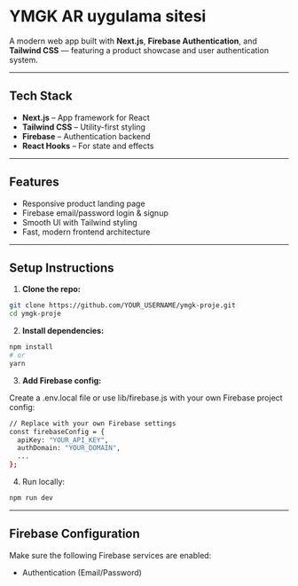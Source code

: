 # YMGK AR uygulama sitesi

A modern web app built with **Next.js**, **Firebase Authentication**, and **Tailwind CSS** — featuring a product showcase and user authentication system.

---

## Tech Stack

- **Next.js** – App framework for React
- **Tailwind CSS** – Utility-first styling
- **Firebase** – Authentication backend
- **React Hooks** – For state and effects

---

## Features

-  Responsive product landing page
-  Firebase email/password login & signup
-  Smooth UI with Tailwind styling
-  Fast, modern frontend architecture

---

## Setup Instructions

1. **Clone the repo:**

```bash
git clone https://github.com/YOUR_USERNAME/ymgk-proje.git
cd ymgk-proje
```

2. **Install dependencies:**
```bash
npm install
# or
yarn
```

3. **Add Firebase config:**

Create a .env.local file or use lib/firebase.js with your own Firebase project config:
```bash
// Replace with your own Firebase settings
const firebaseConfig = {
  apiKey: "YOUR_API_KEY",
  authDomain: "YOUR_DOMAIN",
  ...
};
```

4. Run locally:
```bash
npm run dev
```

---
## Firebase Configuration
Make sure the following Firebase services are enabled:
- Authentication (Email/Password)
